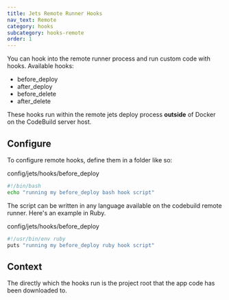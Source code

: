 ```yaml
---
title: Jets Remote Runner Hooks
nav_text: Remote
category: hooks
subcategory: hooks-remote
order: 1
---
```


You can hook into the remote runner process and run custom code with hooks. Available hooks:

* before_deploy
* after_deploy
* before_delete
* after_delete

These hooks run within the remote jets deploy process **outside** of Docker on the CodeBuild server host.

## Configure

To configure remote hooks, define them in a folder like so:

config/jets/hooks/before_deploy

```bash
#!/bin/bash
echo "running my before_deploy bash hook script"
```

The script can be written in any language available on the codebuild remote runner. Here's an example in Ruby.

config/jets/hooks/before_deploy

```bash
#!/usr/bin/env ruby
puts "running my before_deploy ruby hook script"
```

## Context

The directly which the hooks run is the project root that the app code has been downloaded to.